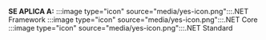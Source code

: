 <Token>**SE APLICA A:** :::image type="icon" source="media/yes-icon.png":::.NET Framework :::image type="icon" source="media/yes-icon.png":::.NET Core :::image type="icon" source="media/yes-icon.png":::.NET Standard </Token>